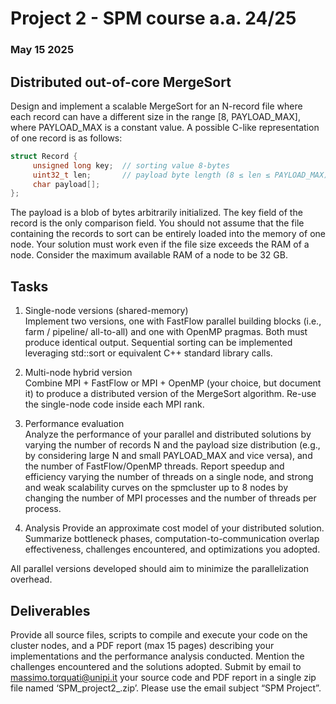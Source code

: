 # Project 2 - SPM course a.a. 24/25  

### May 15 2025  

## Distributed out-of-core MergeSort  

Design and implement a scalable MergeSort for an N-record file where each record can have a different size 
in the range [8,  PAYLOAD_MAX], where PAYLOAD_MAX is a constant value. A possible C-like representation 
of one record is as follows:  

```cpp
struct Record { 
     unsigned long key;  // sorting value 8-bytes 
     uint32_t len;       // payload byte length (8 ≤ len ≤ PAYLOAD_MAX) 
     char payload[];     
}; 
```

The payload is a blob of bytes arbitrarily initialized. The key field of the record is the only comparison field. 
You should not assume that the file containing the records to sort can be entirely loaded into the memory of 
one node. Your solution must work even if the file size exceeds the RAM of a node. Consider the maximum 
available RAM of a node to be 32 GB.  


## Tasks 

1. Single-node versions (shared-memory)  
Implement two versions, one with FastFlow parallel building blocks (i.e., farm / pipeline/ all-to-all) and 
one with OpenMP pragmas. Both must produce identical output. Sequential sorting can be implemented 
leveraging std::sort or equivalent C++ standard library calls. 

2. Multi-node hybrid version  
Combine MPI + FastFlow or MPI + OpenMP (your choice, but document it) to produce a distributed 
version of the MergeSort algorithm. Re-use the single-node code inside each MPI rank.  

3. Performance evaluation  
Analyze the performance of your parallel and distributed solutions by varying the number of records N 
and the payload size distribution (e.g., by considering large N and small PAYLOAD_MAX and vice versa), 
and the number of FastFlow/OpenMP threads. Report speedup and efficiency varying the number of 
threads on a single node, and strong and weak scalability curves on the spmcluster up to 8 nodes by 
changing the number of MPI processes and the number of threads per process.  

4. Analysis 
Provide an approximate cost model of your distributed solution. Summarize bottleneck phases, 
computation-to-communication overlap effectiveness, challenges encountered, and optimizations you 
adopted. 

All parallel versions developed should aim to minimize the parallelization overhead. 


## Deliverables 

Provide all source files, scripts to compile and execute your code on the cluster nodes, and a PDF report (max 
15 pages) describing your implementations and the performance analysis conducted. Mention the challenges 
encountered and the solutions adopted. Submit by email to massimo.torquati@unipi.it your source code and 
PDF report in a single zip file named ‘SPM_project2_<YourName>.zip’. Please use the email subject “SPM 
Project”.